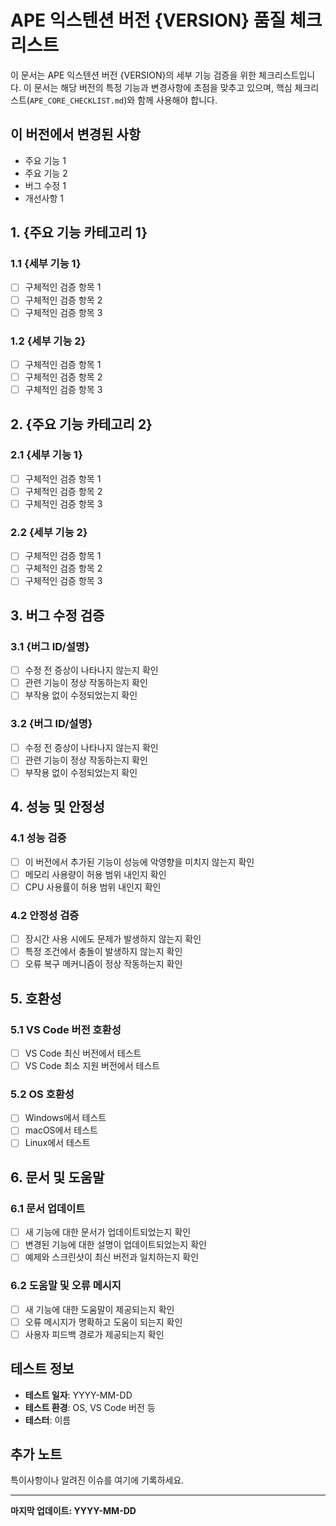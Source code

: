 # APE 익스텐션 버전 {VERSION} 품질 체크리스트

이 문서는 APE 익스텐션 버전 {VERSION}의 세부 기능 검증을 위한 체크리스트입니다. 이 문서는 해당 버전의 특정 기능과 변경사항에 초점을 맞추고 있으며, 핵심 체크리스트(`APE_CORE_CHECKLIST.md`)와 함께 사용해야 합니다.

## 이 버전에서 변경된 사항

- 주요 기능 1
- 주요 기능 2
- 버그 수정 1
- 개선사항 1

## 1. {주요 기능 카테고리 1}

### 1.1 {세부 기능 1}
- [ ] 구체적인 검증 항목 1
- [ ] 구체적인 검증 항목 2
- [ ] 구체적인 검증 항목 3

### 1.2 {세부 기능 2}
- [ ] 구체적인 검증 항목 1
- [ ] 구체적인 검증 항목 2
- [ ] 구체적인 검증 항목 3

## 2. {주요 기능 카테고리 2}

### 2.1 {세부 기능 1}
- [ ] 구체적인 검증 항목 1
- [ ] 구체적인 검증 항목 2
- [ ] 구체적인 검증 항목 3

### 2.2 {세부 기능 2}
- [ ] 구체적인 검증 항목 1
- [ ] 구체적인 검증 항목 2
- [ ] 구체적인 검증 항목 3

## 3. 버그 수정 검증

### 3.1 {버그 ID/설명}
- [ ] 수정 전 증상이 나타나지 않는지 확인
- [ ] 관련 기능이 정상 작동하는지 확인
- [ ] 부작용 없이 수정되었는지 확인

### 3.2 {버그 ID/설명}
- [ ] 수정 전 증상이 나타나지 않는지 확인
- [ ] 관련 기능이 정상 작동하는지 확인
- [ ] 부작용 없이 수정되었는지 확인

## 4. 성능 및 안정성

### 4.1 성능 검증
- [ ] 이 버전에서 추가된 기능이 성능에 악영향을 미치지 않는지 확인
- [ ] 메모리 사용량이 허용 범위 내인지 확인
- [ ] CPU 사용률이 허용 범위 내인지 확인

### 4.2 안정성 검증
- [ ] 장시간 사용 시에도 문제가 발생하지 않는지 확인
- [ ] 특정 조건에서 충돌이 발생하지 않는지 확인
- [ ] 오류 복구 메커니즘이 정상 작동하는지 확인

## 5. 호환성

### 5.1 VS Code 버전 호환성
- [ ] VS Code 최신 버전에서 테스트
- [ ] VS Code 최소 지원 버전에서 테스트

### 5.2 OS 호환성
- [ ] Windows에서 테스트
- [ ] macOS에서 테스트
- [ ] Linux에서 테스트

## 6. 문서 및 도움말

### 6.1 문서 업데이트
- [ ] 새 기능에 대한 문서가 업데이트되었는지 확인
- [ ] 변경된 기능에 대한 설명이 업데이트되었는지 확인
- [ ] 예제와 스크린샷이 최신 버전과 일치하는지 확인

### 6.2 도움말 및 오류 메시지
- [ ] 새 기능에 대한 도움말이 제공되는지 확인
- [ ] 오류 메시지가 명확하고 도움이 되는지 확인
- [ ] 사용자 피드백 경로가 제공되는지 확인

## 테스트 정보

- **테스트 일자**: YYYY-MM-DD
- **테스트 환경**: OS, VS Code 버전 등
- **테스터**: 이름

## 추가 노트

특이사항이나 알려진 이슈를 여기에 기록하세요.

---

**마지막 업데이트: YYYY-MM-DD**